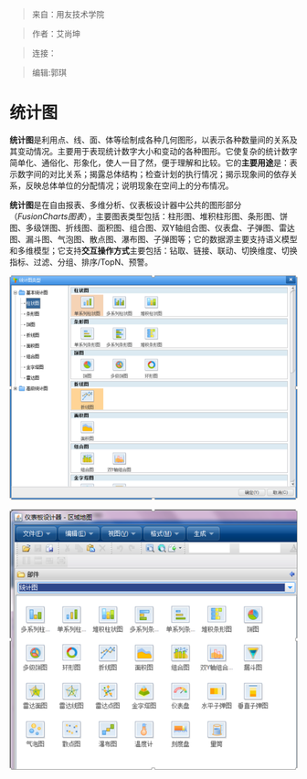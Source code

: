 >来自：用友技术学院

>作者：艾尚坤

>连接：

>编辑:郭琪

# 统计图

**统计图**是利用点、线、面、体等绘制成各种几何图形，以表示各种数量间的关系及其变动情况。主要用于表现统计数字大小和变动的各种图形。它使复杂的统计数字简单化、通俗化、形象化，使人一目了然，便于理解和比较。它的**主要用途**是：表示数字间的对比关系；揭露总体结构；检查计划的执行情况；揭示现象间的依存关系，反映总体单位的分配情况；说明现象在空间上的分布情况。

**统计图**是在自由报表、多维分析、仪表板设计器中公共的图形部分（*FusionCharts图表*），主要图表类型包括：柱形图、堆积柱形图、条形图、饼图、多级饼图、折线图、面积图、组合图、双Y轴组合图、仪表盘、子弹图、雷达图、漏斗图、气泡图、散点图、瀑布图、子弹图等；它的数据源主要支持语义模型和多维模型；它支持**交互操作方式**主要包括：钻取、链接、联动、切换维度、切换指标、过滤、分组、排序/TopN、预警。

![](QQ图片20161129142700.png)

![](QQ图片20161129142744.png)

